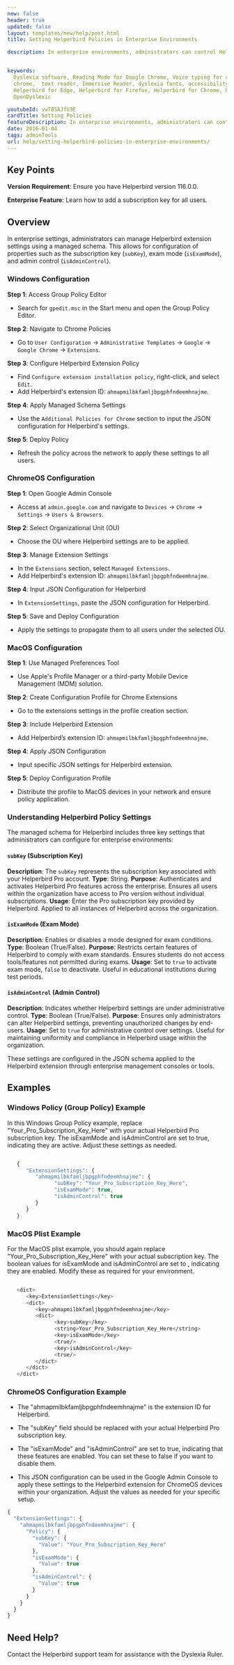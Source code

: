 ```yaml
---
new: false
header: true
updated: false
layout: templates/new/help/post.html
title: Setting Helperbird Policies in Enterprise Environments

description: In enterprise environments, administrators can control Helperbird settings across Windows, ChromeOS, and MacOS platforms using a managed schema.


keywords:
  Dyslexia software, Reading Mode for Google Chrome, Voice typing for chrome, Text to speech for
  chrome,  text reader, Immersive Reader, dyslexia fonts, accessibility software, dyslexia software,
  Helperbird for Edge, Helperbird for Firefox, Helperbird for Chrome, Opendyslexic for Chrome,
  OpenDyslexic

youtubeId: vwT8SAJfU3E
cardTitle: Setting Policies
featureDescription: In enterprise environments, administrators can control Helperbird settings across Windows, ChromeOS, and MacOS platforms using a managed schema.
date: 2016-01-04
tags: adminTools
url: help/setting-helperbird-policies-in-enterprise-environments/
---
```


## Key Points

**Version Requirement**: Ensure you have Helperbird version 116.0.0.

**Enterprise Feature**: Learn how to add a subscription key for all users.

## Overview

In enterprise settings, administrators can manage Helperbird extension settings using a managed schema. This allows for configuration of properties such as the subscription key (`subKey`), exam mode (`isExamMode`), and admin control (`isAdminControl`).

### Windows Configuration

**Step 1**: Access Group Policy Editor

   - Search for `gpedit.msc` in the Start menu and open the Group Policy Editor.

**Step 2**: Navigate to Chrome Policies

   - Go to `User Configuration` -> `Administrative Templates` -> `Google` -> `Google Chrome` -> `Extensions`.

**Step 3**: Configure Helperbird Extension Policy

   - Find `Configure extension installation policy`, right-click, and select `Edit`.
   - Add Helperbird's extension ID: `ahmapmilbkfamljbpgphfndeemhnajme`.

**Step 4**: Apply Managed Schema Settings

   - Use the `Additional Policies for Chrome` section to input the JSON configuration for Helperbird's settings.

**Step 5**: Deploy Policy

   - Refresh the policy across the network to apply these settings to all users.

### ChromeOS Configuration

**Step 1**: Open Google Admin Console

   - Access at `admin.google.com` and navigate to `Devices` -> `Chrome` -> `Settings` -> `Users & Browsers`.

**Step 2**: Select Organizational Unit (OU)

   - Choose the OU where Helperbird settings are to be applied.

**Step 3**: Manage Extension Settings

   - In the `Extensions` section, select `Managed Extensions`.
   - Add Helperbird's extension ID: `ahmapmilbkfamljbpgphfndeemhnajme`.

**Step 4**: Input JSON Configuration for Helperbird

   - In `ExtensionSettings`, paste the JSON configuration for Helperbird.

**Step 5**: Save and Deploy Configuration

   - Apply the settings to propagate them to all users under the selected OU.

### MacOS Configuration

**Step 1**: Use Managed Preferences Tool

   - Use Apple's Profile Manager or a third-party Mobile Device Management (MDM) solution.

**Step 2**: Create Configuration Profile for Chrome Extensions

   - Go to the extensions settings in the profile creation section.

**Step 3**: Include Helperbird Extension

   - Add Helperbird’s extension ID: `ahmapmilbkfamljbpgphfndeemhnajme`.

**Step 4**: Apply JSON Configuration

   - Input specific JSON settings for Helperbird extension.

**Step 5**: Deploy Configuration Profile

   - Distribute the profile to MacOS devices in your network and ensure policy application.


### Understanding Helperbird Policy Settings

The managed schema for Helperbird includes three key settings that administrators can configure for enterprise environments:

#### `subKey` (Subscription Key)

**Description**: The `subKey` represents the subscription key associated with your Helperbird Pro account.
**Type**: String.
**Purpose**: Authenticates and activates Helperbird Pro features across the enterprise. Ensures all users within the organization have access to Pro version without individual subscriptions.
**Usage**: Enter the Pro subscription key provided by Helperbird. Applied to all instances of Helperbird across the organization.

#### `isExamMode` (Exam Mode)

**Description**: Enables or disables a mode designed for exam conditions.
**Type**: Boolean (True/False).
**Purpose**: Restricts certain features of Helperbird to comply with exam standards. Ensures students do not access tools/features not permitted during exams.
**Usage**: Set to `true` to activate exam mode, `false` to deactivate. Useful in educational institutions during test periods.

#### `isAdminControl` (Admin Control)

**Description**: Indicates whether Helperbird settings are under administrative control.
**Type**: Boolean (True/False).
**Purpose**: Ensures only administrators can alter Helperbird settings, preventing unauthorized changes by end-users.
**Usage**: Set to `true` for administrative control over settings. Useful for maintaining uniformity and compliance in Helperbird usage within the organization.

These settings are configured in the JSON schema applied to the Helperbird extension through enterprise management consoles or tools.


## Examples

### Windows Policy (Group Policy) Example

In this Windows Group Policy example, replace "Your_Pro_Subscription_Key_Here" with your actual Helperbird Pro subscription key. The isExamMode and isAdminControl are set to true, indicating they are active. Adjust these settings as needed.

```js

   {
      "ExtensionSettings": {
         "ahmapmilbkfamljbpgphfndeemhnajme": {
               "subKey": "Your_Pro_Subscription_Key_Here",
               "isExamMode": true,
               "isAdminControl": true
         }
      }
   }

```

### MacOS Plist Example

For the MacOS plist example, you should again replace "Your_Pro_Subscription_Key_Here" with your actual subscription key. The boolean values for isExamMode and isAdminControl are set to <true/>, indicating they are enabled. Modify these as required for your environment.

```bash

   <dict>
      <key>ExtensionSettings</key>
      <dict>
         <key>ahmapmilbkfamljbpgphfndeemhnajme</key>
         <dict>
               <key>subKey</key>
               <string>Your_Pro_Subscription_Key_Here</string>
               <key>isExamMode</key>
               <true/>
               <key>isAdminControl</key>
               <true/>
         </dict>
      </dict>
   </dict>

```

### ChromeOS Configuration Example


- The "ahmapmilbkfamljbpgphfndeemhnajme" is the extension ID for Helperbird.

- The "subKey" field should be replaced with your actual Helperbird Pro subscription key.

- The "isExamMode" and "isAdminControl" are set to true, indicating that these features are enabled. You can set these to false if you want to disable them.

- This JSON configuration can be used in the Google Admin Console to apply these settings to the Helperbird extension for ChromeOS devices within your organization. Adjust the values as needed for your specific setup.

```js
{
  "ExtensionSettings": {
    "ahmapmilbkfamljbpgphfndeemhnajme": {
      "Policy": {
        "subKey": {
          "Value": "Your_Pro_Subscription_Key_Here"
        },
        "isExamMode": {
          "Value": true
        },
        "isAdminControl": {
          "Value": true
        }
      }
    }
  }
}
```

## Need Help?

Contact the Helperbird support team for assistance with the Dyslexia Ruler.


